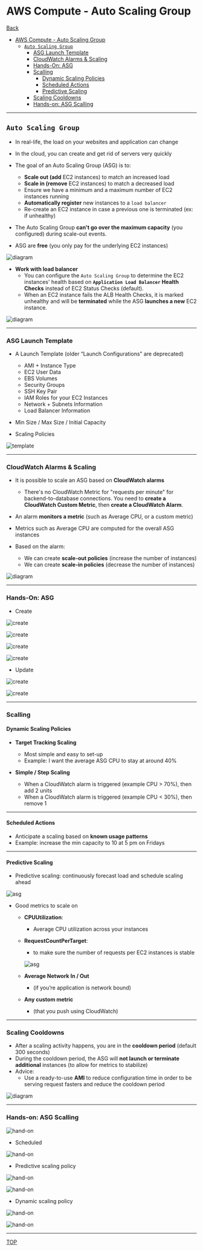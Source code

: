 # AWS Compute - Auto Scaling Group

[Back](../../index.md)

- [AWS Compute - Auto Scaling Group](#aws-compute---auto-scaling-group)
  - [`Auto Scaling Group`](#auto-scaling-group)
    - [ASG Launch Template](#asg-launch-template)
    - [CloudWatch Alarms \& Scaling](#cloudwatch-alarms--scaling)
    - [Hands-On: ASG](#hands-on-asg)
    - [Scalling](#scalling)
      - [Dynamic Scaling Policies](#dynamic-scaling-policies)
      - [Scheduled Actions](#scheduled-actions)
      - [Predictive Scaling](#predictive-scaling)
    - [Scaling Cooldowns](#scaling-cooldowns)
    - [Hands-on: ASG Scalling](#hands-on-asg-scalling)

---

## `Auto Scaling Group`

- In real-life, the load on your websites and application can change
- In the cloud, you can create and get rid of servers very quickly

- The goal of an Auto Scaling Group (ASG) is to:

  - **Scale out (add** EC2 instances) to match an increased load
  - **Scale in (remove** EC2 instances) to match a decreased load
  - Ensure we have a minimum and a maximum number of EC2 instances running
  - **Automatically register** new instances to a `load balancer`
  - Re-create an EC2 instance in case a previous one is terminated (ex: if unhealthy)

- The Auto Scaling Group **can't go over the maximum capacity** (you configured) during scale-out events.

- ASG are **free** (you only pay for the underlying EC2 instances)

![diagram](./pic/asg_diagram.png)

- **Work with load balancer**
  - You can configure the `Auto Scaling Group` to determine the EC2 instances' health based on **`Application Load Balancer` Health Checks** instead of EC2 Status Checks (default).
  - When an EC2 instance fails the ALB Health Checks, it is marked unhealthy and will be **terminated** while the ASG **launches a new** EC2 instance.

![diagram](./pic/asg_load_balancer_diagram.png)

---

### ASG Launch Template

- A Launch Template (older “Launch Configurations” are deprecated)

  - AMI + Instance Type
  - EC2 User Data
  - EBS Volumes
  - Security Groups
  - SSH Key Pair
  - IAM Roles for your EC2 Instances
  - Network + Subnets Information
  - Load Balancer Information

- Min Size / Max Size / Initial Capacity
- Scaling Policies

![template](./pic/asg_template.png)

---

### CloudWatch Alarms & Scaling

- It is possible to scale an ASG based on **CloudWatch alarms**
  - There's no CloudWatch Metric for "requests per minute" for backend-to-database connections. You need to **create a CloudWatch Custom Metric**, then **create a CloudWatch Alarm**.
- An alarm **monitors a metric** (such as Average CPU, or a custom metric)
- Metrics such as Average CPU are computed for the overall ASG instances

- Based on the alarm:
  - We can create **scale-out policies** (increase the number of instances)
  - We can create **scale-in policies** (decrease the number of instances)

![diagram](./pic/asg_alarm_diagram.png)

---

### Hands-On: ASG

- Create

![create](./pic/asg_create01.png)

![create](./pic/asg_create02.png)

![create](./pic/asg_create03.png)

![create](./pic/asg_create04.png)

- Update

![create](./pic/asg_create05.png)

![create](./pic/asg_create06.png)

---

### Scalling

#### Dynamic Scaling Policies

- **Target Tracking Scaling**

  - Most simple and easy to set-up
  - Example: I want the average ASG CPU to stay at around 40%

- **Simple / Step Scaling**

  - When a CloudWatch alarm is triggered (example CPU > 70%), then add 2 units
  - When a CloudWatch alarm is triggered (example CPU < 30%), then remove 1

---

#### Scheduled Actions

- Anticipate a scaling based on **known usage patterns**
- Example: increase the min capacity to 10 at 5 pm on Fridays

---

#### Predictive Scaling

- Predictive scaling: continuously forecast load and schedule scaling ahead

![asg](./pic/asg_scalling_predictive.png)

- Good metrics to scale on

  - **CPUUtilization**:
    - Average CPU utilization across your instances
  - **RequestCountPerTarget**:

    - to make sure the number of requests per EC2 instances is stable

    ![asg](./pic/asg_scalling_metric_RequestCountPerTarget.png)

  - **Average Network In / Out**
    - (if you’re application is network bound)
  - **Any custom metric**
    - (that you push using CloudWatch)

---

### Scaling Cooldowns

- After a scaling activity happens, you are in the **cooldown period** (default 300 seconds)
- During the cooldown period, the ASG will **not launch or terminate additional** instances (to allow for metrics to stabilize)
- Advice:
  - Use a ready-to-use **AMI** to reduce configuration time in order to be serving request fasters and reduce the cooldown period

![diagram](./pic/asg_scalling_cooldowns_diagram.png)

---

### Hands-on: ASG Scalling

![hand-on](./pic/asg_scalling_auto.png)

- Scheduled

![hand-on](./pic/asg_scalling_auto_scheduled.png)

- Predictive scaling policy

![hand-on](./pic/asg_scalling_auto_predict.png)

![hand-on](./pic/asg_scalling_auto_predict02.png)

- Dynamic scaling policy

![hand-on](./pic/asg_scalling_auto_dynamic01.png)

![hand-on](./pic/asg_scalling_auto_dynamic02.png)

---

[TOP](#aws-compute---auto-scaling-group)

